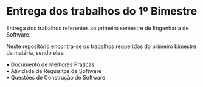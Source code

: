 # Entrega dos trabalhos do 1º Bimestre
Entrega dos trabalhos referentes ao primeiro semestre de Engenharia de Software.

Neste repositório encontra-se os trabalhos requeridos do primeiro bimestre da matéria, sendo eles:

• Documento de Melhores Práticas <br>
• Atividade de Requisitos de Software <br>
• Questões de Construção de Software 
